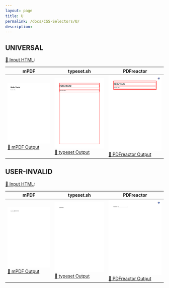 ```yaml
---
layout: page
title: U
permalink: /docs/CSS-Selectors/U/
description: 
---
```




## UNIVERSAL

[📄 Input HTML](/html/CSS%20Selectors/U/universal.html):

| mPDF | typeset.sh | PDFreactor |
|---------|---------|---------|
| ![mPDF Preview](mpdf__html_CSS_Selectors_U_universal.html.png) [📕 mPDF Output](mpdf__html_CSS_Selectors_U_universal.html.pdf) | ![typeset Preview](typeset__html_CSS_Selectors_U_universal.html.png) [📕 typeset Output](typeset__html_CSS_Selectors_U_universal.html.pdf) | ![PDFreactor Preview](pdfreactor__html_CSS_Selectors_U_universal.html.png) [📕 PDFreactor Output](pdfreactor__html_CSS_Selectors_U_universal.html.pdf)

## USER-INVALID

[📄 Input HTML](/html/CSS%20Selectors/U/user-invalid.html):

| mPDF | typeset.sh | PDFreactor |
|---------|---------|---------|
| ![mPDF Preview](mpdf__html_CSS_Selectors_U_user-invalid.html.png) [📕 mPDF Output](mpdf__html_CSS_Selectors_U_user-invalid.html.pdf) | ![typeset Preview](typeset__html_CSS_Selectors_U_user-invalid.html.png) [📕 typeset Output](typeset__html_CSS_Selectors_U_user-invalid.html.pdf) | ![PDFreactor Preview](pdfreactor__html_CSS_Selectors_U_user-invalid.html.png) [📕 PDFreactor Output](pdfreactor__html_CSS_Selectors_U_user-invalid.html.pdf)


